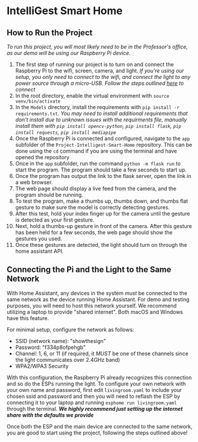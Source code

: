 # IntelliGest Smart Home

## How to Run the Project

*To run this project, you will most likely need to be in the Professor's office, as our demo will be using our Raspberry Pi device.*
1. The first step of running our project is to turn on and connect the Raspberry Pi to the wifi, screen, camera, and light. *If you're using our setup, you only need to connect to the wifi, and connect the light to any power source through a micro-USB. Follow the steps outlined [here](#connecting-the-pi-and-the-light-to-the-same-network) to connect*
2. In the root directory, enable the virtual environment with `source venv/bin/activate`
3. In the `Models` directory, install the requirements with `pip install -r requirements.txt`. *You may need to install additional requirements that don't install due to unknown issues with the requirments file, manually install them with `pip install opencv-python`, `pip install flask`, `pip install requests`, `pip install mediapipe`*
5. Once the Raspberry Pi is connected and configured, navigate to the `app` subfolder of the `Project-Intelligest-Smart-Home` repository.
This can be done using the `cd` command if you are using the terminal and have opened the repository
6. Once in the `app` subfolder, run the command `python -m flask run` to start the program. The program should take a few seconds to start up.
7. Once the program has output the link to the flask server, open the link in a web browser.
8. The web page should display a live feed from the camera, and the program should be running.
9. To test the program, make a thumbs up, thumbs down, and thumbs flat gesture to make sure the model is correctly detecting gestures.
10. After this test, hold your index finger up for the camera until the gesture is detected as your first gesture.
11. Next, hold a thumbs-up gesture in front of the camera. After this gesture has been held for a few seconds, the web page should show the gestures you used.
12. Once these gestures are detected, the light should turn on through the home assistant API.

## Connecting the Pi and the Light to the Same Network
With Home Assistant, any devices in the system _must_ be connected to the same network as the device running Home Assistant. For demo and testing purposes, you will need to host this network yourself.
We recommend utilizing a laptop to provide "shared internet". Both macOS and Windows have this feature.

For minimal setup, configure the network as follows:
- SSID (network name): "showthesign"
- Password: "f334p8ofpehgb"
- Channel: 1, 6, or 11 (if required, it *MUST* be one of these channels since the light communicates over 2.4GHz band)
- WPA2/WPA3 Security

With this configuration, the Raspberry Pi already recognizes this connection and so do the ESPs running the light. To configure your own network with your own name and password, first edit `livingroom.yaml` to include your chosen ssid and password and then you will need to reflash the ESP by connecting it to your laptop and running `esphome run livingroom.yaml` through the terminal. ***We highly recommend just setting up the internet share with the defaults we provide***

Once both the ESP and the main device are connected to the same network, you are good to start using the project, following the steps outlined above!
